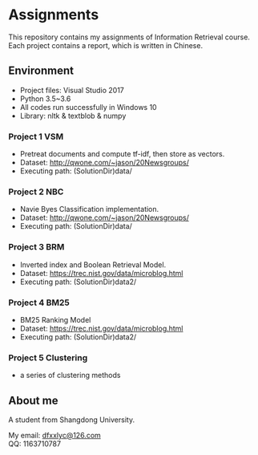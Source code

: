 # Assignments
 This repository contains my assignments of Information Retrieval course.
 Each project contains a report, which is written in Chinese.

## Environment
 -  Project files: Visual Studio 2017
 -  Python 3.5~3.6 
 -  All codes run successfully in Windows 10
 -  Library: nltk & textblob & numpy 

### Project 1 VSM
 - Pretreat documents and compute tf-idf, then store as vectors.  
 - Dataset: http://qwone.com/~jason/20Newsgroups/  
 - Executing path: (SolutionDir)data/

### Project 2 NBC
 - Navie Byes Classification implementation.
 - Dataset: http://qwone.com/~jason/20Newsgroups/  
 - Executing path: (SolutionDir)data/

### Project 3 BRM
 - Inverted index and Boolean Retrieval Model.
 - Dataset: https://trec.nist.gov/data/microblog.html 
 - Executing path: (SolutionDir)data2/

### Project 4 BM25
 - BM25 Ranking Model
 - Dataset: https://trec.nist.gov/data/microblog.html 
 - Executing path: (SolutionDir)data2/

### Project 5 Clustering
 - a series of clustering methods

## About me
  A student from Shangdong University.  
  
  My email: dfxxlyc@126.com  
  QQ:       1163710787  
